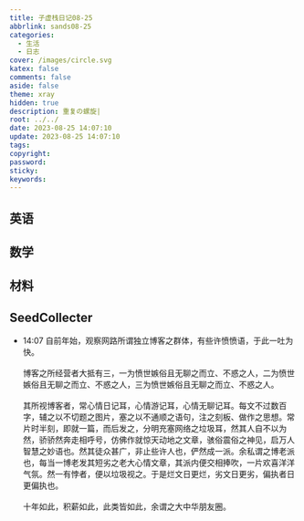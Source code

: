```yaml
---
title: 子虚栈日记08-25
abbrlink: sands08-25
categories:
  - 生活
  - 日志
cover: /images/circle.svg
katex: false
comments: false
aside: false
theme: xray
hidden: true
description: 重复の螺旋|
root: ../../
date: 2023-08-25 14:07:10
update: 2023-08-25 14:07:10
tags:
copyright:
password:
sticky:
keywords:
---
```

## 英语

## 数学

## 材料


## SeedCollecter

- 14:07 自前年始，观察网路所谓独立博客之群体，有些许愤愤语，于此一吐为快。<br><br>博客之所经营者大抵有三，一为愤世嫉俗且无聊之而立、不惑之人，二为愤世嫉俗且无聊之而立、不惑之人，三为愤世嫉俗且无聊之而立、不惑之人。<br><br>其所视博客者，常心情日记耳，心情游记耳，心情无聊记耳。每文不过数百字，辅之以不切题之图片，塞之以不通顺之语句，注之刻板、做作之思想。常片时半刻，即就一篇，而后发之，分明充塞网络之垃圾耳，然其人自不以为然，骄骄然奔走相呼号，仿佛作就惊天动地之文章，骇俗震俗之神见，启万人智慧之妙语也。然其徒众甚广，非止些许人也，俨然成一派。余私谓之博老派也，每当一博老发其短劣之老大心情文章，其派内便交相捧吹，一片欢喜洋洋气氛。然一有悖者，便以垃圾视之。于是烂文日更烂，劣文日更劣，偏执者日更偏执也。<br><br>十年如此，积薪如此，此类皆如此，余谓之大中华朋友圈。
